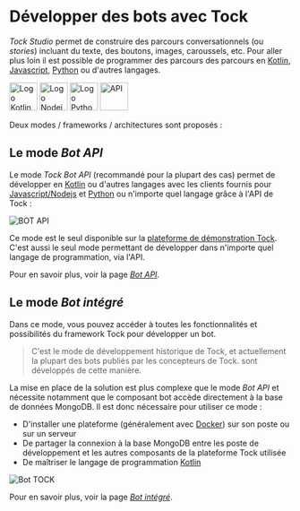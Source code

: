 # Développer des bots avec Tock

_Tock Studio_ permet de construire des parcours conversationnels (ou _stories_) incluant du texte, des boutons, images, 
caroussels, etc. Pour aller plus loin il est possible de programmer des parcours des parcours 
en [Kotlin](https://kotlinlang.org/), [Javascript](https://nodejs.org/), [Python](https://www.python.org/) 
ou d'autres langages.

<img alt="Logo Kotlin" title="Kotlin"
      src="https://upload.wikimedia.org/wikipedia/commons/thumb/7/74/Kotlin-logo.svg/1024px-Kotlin-logo.svg.png" 
      style="width: 50px;">
<img alt="Logo Nodejs" title="Nodejs"
      src="https://www.boostit.net/wp-content/uploads/2016/08/node-js-icon.png" 
      style="width: 50px;">
<img alt="Logo Python" title="Python"
      src="https://www.libraries.rutgers.edu/sites/default/files/styles/resize_to_300px_width/public/events/2020/01/python_3_2.png" 
      style="width: 50px;">
<img alt="API" title="Bot API"
      src="https://zappysys.com/blog/wp-content/uploads/2018/06/REST-API-icon.jpg" 
      style="width: 50px;">

Deux modes / frameworks / architectures sont proposés :

## Le mode _Bot API_

Le mode _Tock Bot API_ (recommandé pour la plupart des cas) permet de développer en [Kotlin](https://kotlinlang.org/) 
ou d'autres langages avec les clients fournis pour [Javascript/Nodejs](https://nodejs.org/) et 
[Python](https://www.python.org/) ou n'importe quel langage grâce à l'API de Tock :

![BOT API](../img/bot_api.png "BOT API")

Ce mode est le seul disponible sur la [plateforme de démonstration Tock](https://demo.tock.ai/). 
C'est aussi le seul mode permettant de développer dans n'importe quel langage de programmation, via l'API.

Pour en savoir plus, voir la page [_Bot API_](bot-api.md).

## Le mode _Bot intégré_

Dans ce mode, vous pouvez accéder à toutes les fonctionnalités et possibilités du framework Tock pour développer un bot. 

> C'est le mode de développement historique de Tock, et actuellement la plupart des bots publiés par les concepteurs de Tock.
sont développés de cette manière. 
 
La mise en place de la solution est plus complexe que le mode _Bot API_ et nécessite notamment que le composant bot 
accède directement à la base de données MongoDB. Il est donc nécessaire pour utiliser ce mode :

- D'installer une plateforme (généralement avec [Docker](https://www.docker.com/)) sur son poste ou sur un serveur
- De partager la connexion à la base MongoDB entre les poste de développement et les autres composants 
de la plateforme Tock utilisée
- De maîtriser le langage de programmation [Kotlin](https://kotlinlang.org/)

![Bot TOCK](../img/bot_open_data.png "Bot Tock")

Pour en savoir plus, voir la page [_Bot intégré_](bot-integre.md).
